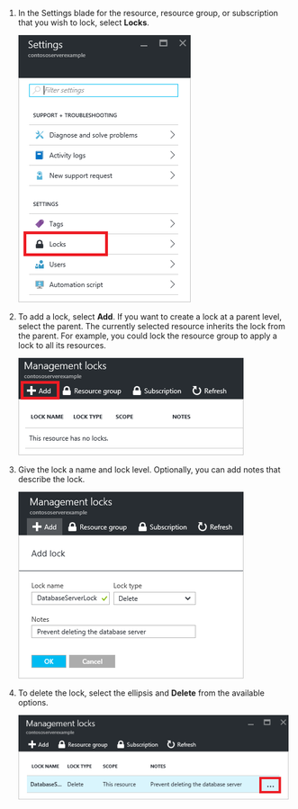 1. In the Settings blade for the resource, resource group, or subscription that you wish to lock, select **Locks**.

      ![select lock](./media/resource-manager-lock-resources/select-lock.png)

2. To add a lock, select **Add**. If you want to create a lock at a parent level, select the parent. The currently selected resource inherits the lock from the parent. For example, you could lock the resource group to apply a lock to all its resources.

      ![add lock](./media/resource-manager-lock-resources/add-lock.png) 

3. Give the lock a name and lock level. Optionally, you can add notes that describe the lock.

      ![set lock](./media/resource-manager-lock-resources/set-lock.png) 

4. To delete the lock, select the ellipsis and **Delete** from the available options.

      ![delete lock](./media/resource-manager-lock-resources/delete-lock.png)